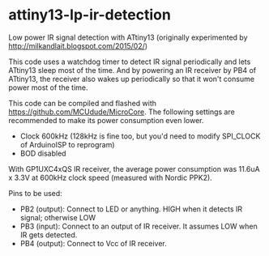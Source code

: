 # attiny13-lp-ir-detection
Low power IR signal detection with ATtiny13 (originally experimented by http://milkandlait.blogspot.com/2015/02/)

This code uses a watchdog timer to detect IR signal periodically and lets ATtiny13 sleep most of the time.
And by powering an IR receiver by PB4 of ATtiny13, the receiver also wakes up periodically so that it won't consume power most of the time.

This code can be compiled and flashed with https://github.com/MCUdude/MicroCore. The following settings are recommended to make its power consumption even lower.
* Clock 600kHz (128kHz is fine too, but you'd need to modify SPI_CLOCK of ArduinoISP to reprogram)
* BOD disabled

With GP1UXC4xQS IR receiver, the average power consumption was 11.6uA x 3.3V at 600kHz clock speed (measured with Nordic PPK2).

Pins to be used:
* PB2 (output): Connect to LED or anything. HIGH when it detects IR signal; otherwise LOW
* PB3 (input): Connect to an output of IR receiver. It assumes LOW when IR gets detected.
* PB4 (output): Connect to Vcc of IR receiver.
